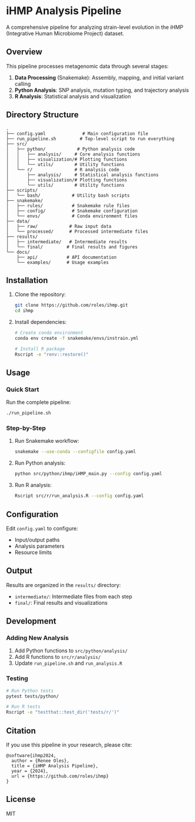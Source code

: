 # iHMP Analysis Pipeline

A comprehensive pipeline for analyzing strain-level evolution in the iHMP (Integrative Human Microbiome Project) dataset.

## Overview

This pipeline processes metagenomic data through several stages:
1. **Data Processing** (Snakemake): Assembly, mapping, and initial variant calling
2. **Python Analysis**: SNP analysis, mutation typing, and trajectory analysis
3. **R Analysis**: Statistical analysis and visualization

## Directory Structure

```
.
├── config.yaml              # Main configuration file
├── run_pipeline.sh         # Top-level script to run everything
├── src/
│   ├── python/            # Python analysis code
│   │   ├── analysis/     # Core analysis functions
│   │   ├── visualization/# Plotting functions
│   │   └── utils/        # Utility functions
│   └── r/                # R analysis code
│       ├── analysis/     # Statistical analysis functions
│       ├── visualization/# Plotting functions
│       └── utils/        # Utility functions
├── scripts/
│   └── bash/            # Utility bash scripts
├── snakemake/
│   ├── rules/           # Snakemake rule files
│   ├── config/          # Snakemake configuration
│   └── envs/            # Conda environment files
├── data/
│   ├── raw/            # Raw input data
│   └── processed/      # Processed intermediate files
├── results/
│   ├── intermediate/   # Intermediate results
│   └── final/         # Final results and figures
└── docs/
    ├── api/           # API documentation
    └── examples/      # Usage examples
```

## Installation

1. Clone the repository:
   ```bash
   git clone https://github.com/roles/ihmp.git
   cd ihmp
   ```

2. Install dependencies:
   ```bash
   # Create conda environment
   conda env create -f snakemake/envs/instrain.yml
   
   # Install R package
   Rscript -e "renv::restore()"
   ```

## Usage

### Quick Start

Run the complete pipeline:
```bash
./run_pipeline.sh
```

### Step-by-Step

1. Run Snakemake workflow:
   ```bash
   snakemake --use-conda --configfile config.yaml
   ```

2. Run Python analysis:
   ```bash
   python src/python/ihmp/iHMP_main.py --config config.yaml
   ```

3. Run R analysis:
   ```bash
   Rscript src/r/run_analysis.R --config config.yaml
   ```

## Configuration

Edit `config.yaml` to configure:
- Input/output paths
- Analysis parameters
- Resource limits

## Output

Results are organized in the `results/` directory:
- `intermediate/`: Intermediate files from each step
- `final/`: Final results and visualizations

## Development

### Adding New Analysis

1. Add Python functions to `src/python/analysis/`
2. Add R functions to `src/r/analysis/`
3. Update `run_pipeline.sh` and `run_analysis.R`

### Testing

```bash
# Run Python tests
pytest tests/python/

# Run R tests
Rscript -e "testthat::test_dir('tests/r/')"
```

## Citation

If you use this pipeline in your research, please cite:

```
@software{ihmp2024,
  author = {Renee Oles},
  title = {iHMP Analysis Pipeline},
  year = {2024},
  url = {https://github.com/roles/ihmp}
}
```

## License

MIT 
